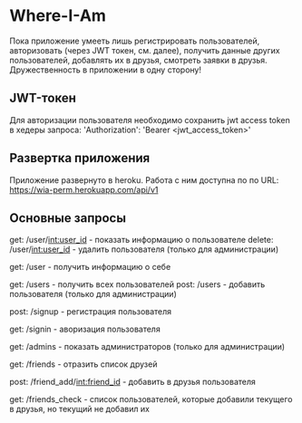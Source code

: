 # Where-I-Am

Пока приложение умееть лишь регистрировать пользователей, авторизовать (через JWT токен, см. далее), получить данные других пользователей, добавлять их в друзья, смотреть заявки в друзья. Дружественность в приложении в одну сторону!

## JWT-токен

Для авторизации пользователя необходимо сохранить jwt access token в хедеры запроса:
'Authorization': 'Bearer <jwt_access_token>' 

## Развертка приложения

Приложение развернуто в heroku. Работа с ним доступна по по URL: https://wia-perm.herokuapp.com/api/v1

## Основные запросы

get: /user/<int:user_id> - показать информацию о пользователе
delete: /user/<int:user_id> - удалить пользователя (только для администрации)

get: /user - получить информацию о себе

get: /users - получить всех пользователей
post: /users - добавить пользователя (только для администрации)

post: /signup - регистрация пользователя

get: /signin - аворизация пользователя

get: /admins - показать администраторов (только для администрации)

get: /friends - отразить список друзей

post: /friend_add/<int:friend_id> - добавить в друзья пользователя

get: /friends_check - список пользователей, которые добавили текущего в друзья, но текущий не добавил их
